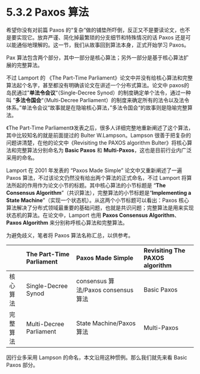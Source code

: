 # 5.3.2 Paxos 算法

希望你没有对前篇 Paxos 的“复杂”做的铺垫所吓倒，反正又不是要读论文，也不是要实现它。放弃严谨、简化掉最繁琐的分支细节和特殊情况的话 Paxos 还是可以能通俗地理解的。这一节，我们从故事回到算法本身，正式开始学习 Paxos。

Pax 算法包含两个部分，其中一部分是核心算法；另外一部分是基于核心算法扩展的完整算法。

不过 Lamport 的 《The Part-Time Parliament》论文中并没有给核心算法和完整算法起个名字，甚至都没有明确该论文在讲述一个分布式算法。论文中 paxos的岛民通过”**单法令会议**“（Single-Decree Synod）的制度确定单个法令，通过一种叫 ”**多法令国会**“（Multi-Decree Parliament）的制度来确定所有的法令以及法令体系。”单法令会议“故事就是在隐喻核心算法，”多法令国会“的故事则是隐喻完整算法。

《The Part-Time Parliament》发表之后，很多人详细完整地重新阐述了这个算法，其中比较知名的就是前面提过的 Bulter W.Lampson。Lampson 很善于把复杂的问题讲清楚，在他的论文中《Revisiting the PAXOS algorithm Bulter》将核心算法和完整算法分别命名为 **Basic Paxos** 和 **Multi-Paxos**，这也是目前行业内广泛采用的命名。

Lamport 在 2001 年发表的 “Paxos Made Simple” 论文中又重新阐述了一遍 Paxos 算法，不过该论文仍然没有给出两个算法的正式命名，不过 Lamport 将算法所起的作用作为论文小节的标题。其中核心算法的小节标题是 “**The Consensus Algorithm**”（共识算法），完整算法的小节标题是“**Implementing a State Machine**”（实现一个状态机）。从这两个小节标题可以看出：Paxos 核心算法解决了分布式领域最重要的基础问题，也就是共识问题；完整算法是用来实现状态机的算法。在论文中，Lamport 也用 **Paxos Consensus Algorithm**、**Paxos Algorithm** 来分别称呼核心算法和完整算法。

为避免歧义，笔者将 Paxos 算法名称汇总，以供参考。

|| The Part-Time Parliament | Paxos Made Simple | Revisiting The PAXOS algorithm|
|:--|:--|:--|:--|
| 核心算法 | Single-Decree Synod | consensus 算法/Paxos consensus算法 | Basic Paxos |
| 完整算法 | Multi-Decree Parliament | State Machine/Paxos 算法 | Multi-Paxos |

因行业多采用 Lampson 的命名，本文沿用这种惯例。那么我们就先来看 Basic Paxos 部分。